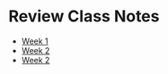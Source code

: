 # Review Class Notes

* [Week 1 ](/src/a_review/week1/ReadMe.md)
* [Week 2 ](/src/a_review/week2/ReadMe.md)
* [Week 2 ](/src/a_review/week3/ReadMe.md)